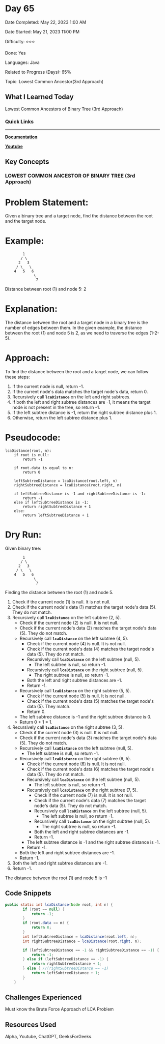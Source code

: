 # Day 65

Date Completed: May 22, 2023 1:00 AM

Date Started: May 21, 2023 11:00 PM

Difficulty: ⭐⭐⭐

Done: Yes

Languages: Java

Related to Progress (Days): 65%

Topic: Lowest Common Ancestor(3rd Approach)

## What I Learned Today

Lowest Common Ancestors of Binary Tree (3rd Approach)

### Quick Links

---

[**Documentation**](https://www.geeksforgeeks.org/lowest-common-ancestor-binary-tree-set-1/)

[**Youtube**](https://youtu.be/_-QHfMDde90)

## Key Concepts

### LOWEST COMMON ANCESTOR OF BINARY TREE (3rd Approach)

# **Problem Statement:**

Given a binary tree and a target node, find the distance between the root and the target node.

# **Example:**

```
        1
       / \
      2   3
     / \   \
    4   5   6
             \
              7
```

Distance between root (1) and node 5: 2

# **Explanation:**

The distance between the root and a target node in a binary tree is the number of edges between them. In the given example, the distance between the root (1) and node 5 is 2, as we need to traverse the edges (1-2-5).

# **Approach:**

To find the distance between the root and a target node, we can follow these steps:

1. If the current node is null, return -1.
2. If the current node's data matches the target node's data, return 0.
3. Recursively call **`lcaDistance`** on the left and right subtrees.
4. If both the left and right subtree distances are -1, it means the target node is not present in the tree, so return -1.
5. If the left subtree distance is -1, return the right subtree distance plus 1.
6. Otherwise, return the left subtree distance plus 1.

# **Pseudocode:**

```
lcaDistance(root, n):
    if root is null:
        return -1

    if root.data is equal to n:
        return 0

    leftSubtreeDistance = lcaDistance(root.left, n)
    rightSubtreeDistance = lcaDistance(root.right, n)

    if leftSubtreeDistance is -1 and rightSubtreeDistance is -1:
        return -1
    else if leftSubtreeDistance is -1:
        return rightSubtreeDistance + 1
    else:
        return leftSubtreeDistance + 1
```

# **Dry Run:**

Given binary tree:

```
        1
       / \
      2   3
     / \   \
    4   5   6
             \
              7
```

Finding the distance between the root (1) and node 5.

1. Check if the current node (1) is null. It is not null.
2. Check if the current node's data (1) matches the target node's data (5). They do not match.
3. Recursively call **`lcaDistance`** on the left subtree (2, 5).
    - Check if the current node (2) is null. It is not null.
    - Check if the current node's data (2) matches the target node's data (5). They do not match.
    - Recursively call **`lcaDistance`** on the left subtree (4, 5).
        - Check if the current node (4) is null. It is not null.
        - Check if the current node's data (4) matches the target node's data (5). They do not match.
        - Recursively call **`lcaDistance`** on the left subtree (null, 5).
            - The left subtree is null, so return -1.
        - Recursively call **`lcaDistance`** on the right subtree (null, 5).
            - The right subtree is null, so return -1.
        - Both the left and right subtree distances are -1.
        - Return -1.
    - Recursively call **`lcaDistance`** on the right subtree (5, 5).
        - Check if the current node (5) is null. It is not null.
        - Check if the current node's data (5) matches the target node's data (5). They match.
        - Return 0.
    - The left subtree distance is -1 and the right subtree distance is 0.
    - Return 0 + 1 = 1.
4. Recursively call **`lcaDistance`** on the right subtree (3, 5).
    - Check if the current node (3) is null. It is not null.
    - Check if the current node's data (3) matches the target node's data (5). They do not match.
    - Recursively call **`lcaDistance`** on the left subtree (null, 5).
        - The left subtree is null, so return -1.
    - Recursively call **`lcaDistance`** on the right subtree (6, 5).
        - Check if the current node (6) is null. It is not null.
        - Check if the current node's data (6) matches the target node's data (5). They do not match.
        - Recursively call **`lcaDistance`** on the left subtree (null, 5).
            - The left subtree is null, so return -1.
        - Recursively call **`lcaDistance`** on the right subtree (7, 5).
            - Check if the current node (7) is null. It is not null.
            - Check if the current node's data (7) matches the target node's data (5). They do not match.
            - Recursively call **`lcaDistance`** on the left subtree (null, 5).
                - The left subtree is null, so return -1.
            - Recursively call **`lcaDistance`** on the right subtree (null, 5).
                - The right subtree is null, so return -1.
            - Both the left and right subtree distances are -1.
            - Return -1.
        - The left subtree distance is -1 and the right subtree distance is -1.
        - Return -1.
    - Both the left and right subtree distances are -1.
    - Return -1.
5. Both the left and right subtree distances are -1.
6. Return -1.

The distance between the root (1) and node 5 is -1

## Code Snippets

```java
public static int lcaDistance(Node root, int n) {
        if (root == null) {
            return -1;
        }
        if (root.data == n) {
            return 0;
        }
        int leftSubtreeDistance = lcaDistance(root.left, n);
        int rightSubtreeDistance = lcaDistance(root.right, n);

        if (leftSubtreeDistance == -1 && rightSubtreeDistance == -1) {
            return -1;
        } else if (leftSubtreeDistance == -1) {
            return rightSubtreeDistance + 1;
        } else { //(rightSubtreeDistance == -1)
            return leftSubtreeDistance + 1;
        }
    }
```

## Challenges Experienced

Must know the Brute Force Approach of LCA Problem

## Resources Used

Alpha, Youtube, ChatGPT, GeeksForGeeks
